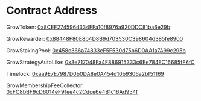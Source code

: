 # Contract Address

GrowToken: [0x8CEF274596d334FFa10f8976a920DDC81ba6e29b](https://bscscan.com/address/0x8CEF274596d334FFa10f8976a920DDC81ba6e29b#code)

GrowRewarder: [0x88448F80E8b4D8B9d703530C398604d385fe8900](https://bscscan.com/address/0x88448F80E8b4D8B9d703530C398604d385fe8900#code)

GrowStakingPool: [0x458c366a74833cF5F530d75b6D0AA1a7A99c295b](https://bscscan.com/address/0x458c366a74833cF5F530d75b6D0AA1a7A99c295b#code)

GrowStrategyAutoLike: [0x3e717048Fa4F886915333c6Ee784EC16685fF6fC](https://bscscan.com/address/0x3e717048Fa4F886915333c6Ee784EC16685fF6fC#code)

Timelock: [0xaa9E7E7987D0b0DA8e0A454d10b9306a2bf51169](https://bscscan.com/address/0xaa9E7E7987D0b0DA8e0A454d10b9306a2bf51169#code)

GrowMembershipFeeCollector: [0xFC8bBF9cD6014eF91ee4c2Cdce6e4B1c16Ad954f](https://bscscan.com/address/0xFC8bBF9cD6014eF91ee4c2Cdce6e4B1c16Ad954f#code)
